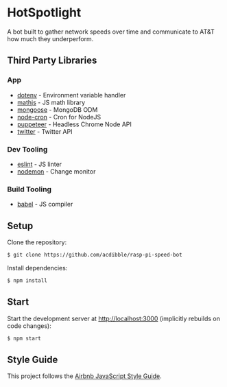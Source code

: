 # HotSpotlight

A bot built to gather network speeds over time and communicate to AT&T how much they underperform.

## Third Party Libraries

### App

* [dotenv](https://github.com/motdotla/dotenv) - Environment variable handler
* [mathjs](http://mathjs.org/) - JS math library
* [mongoose](https://github.com/Automattic/mongoose) - MongoDB ODM
* [node-cron](https://github.com/kelektiv/node-cron) - Cron for NodeJS
* [puppeteer](https://github.com/GoogleChrome/puppeteer) - Headless Chrome Node API
* [twitter](https://www.npmjs.com/package/twitter) - Twitter API

### Dev Tooling

* [eslint](https://eslint.org/) - JS linter
* [nodemon](https://github.com/remy/nodemon) - Change monitor

### Build Tooling

* [babel](https://babeljs.io/) - JS compiler

## Setup

Clone the repository:

```sh
$ git clone https://github.com/acdibble/rasp-pi-speed-bot
```

Install dependencies:

```sh
$ npm install
```

## Start

Start the development server at [http://localhost:3000](http://localhost:3000) (implicitly rebuilds on code changes):

```sh
$ npm start
```

## Style Guide

This project follows the [Airbnb JavaScript Style Guide](https://github.com/airbnb/javascript#airbnb-javascript-style-guide-).
